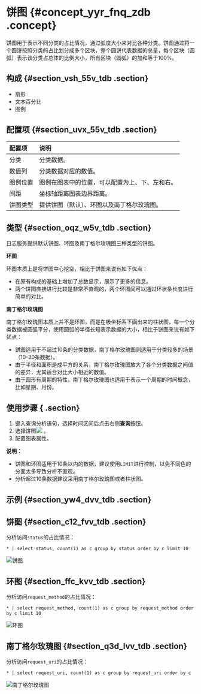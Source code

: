 # 饼图 {#concept_yyr_fnq_zdb .concept}

饼图用于表示不同分类的占比情况，通过弧度大小来对比各种分类。饼图通过将一个圆饼按照分类的占比划分成多个区块，整个圆饼代表数据的总量，每个区块（圆弧）表示该分类占总体的比例大小，所有区块（圆弧）的加和等于100%。

## 构成 {#section_vsh_55v_tdb .section}

-   扇形
-   文本百分比
-   图例

## 配置项 {#section_uvx_55v_tdb .section}

|配置项|说明|
|:--|:-|
|分类|分类数据。|
|数值列|分类数据对应的数值。|
|图例位置|图例在图表中的位置，可以配置为上、下、左和右。|
|间距|坐标轴距离图表边界距离。|
|饼图类型|提供饼图（默认）、环图以及南丁格尔玫瑰图。|

## 类型 {#section_oqz_w5v_tdb .section}

日志服务提供默认饼图、环图及南丁格尔玫瑰图三种类型的饼图。

**环图**

环图本质上是将饼图中心挖空，相比于饼图来说有如下优点：

-   在原有构成的基础上增加了总数显示，展示了更多的信息。
-   两个饼图直接进行比较是非常不直观的，两个环图间可以通过环状条长度进行简单的对比。

**南丁格尔玫瑰图**

南丁格尔玫瑰图本质上并不是环图，而是在极坐标系下画出来的柱状图，每一个分类数据被圆弧平分，使用圆弧的半径长短表示数据的大小，相比于饼图来说有如下优点：

-   饼图适用于不超过10条的分类数据，南丁格尔玫瑰图则适用于分类较多的场景（10-30条数据）。
-   由于半径和面积是成平方的关系，南丁格尔玫瑰图放大了各个分类数据之间值的差异，尤其适合对比大小相近的数值。
-   由于圆形有周期的特性，南丁格尔玫瑰图也适用于表示一个周期的时间概念，比如星期、月份。

## 使用步骤 { .section}

1.  键入查询分析语句，选择时间区间后点击右侧**查询**按钮。
2.  选择饼图![](https://cdn.yuque.com/lark/2018/png/60648/1523181004950-79fc5b0d-22e7-4d35-a61a-bc3cd0b76235.png) 。
3.  配置图表属性。

**说明：** 

-   饼图和环图适用于10条以内的数据，建议使用`LIMIT`进行控制，以免不同色的分面太多导致分析不直观。
-   分析超过10条数据建议采用南丁格尔玫瑰图或者柱状图。

## 示例 {#section_yw4_dvv_tdb .section}

## 饼图 {#section_c12_fvv_tdb .section}

分析访问`status`的占比情况：

```
* | select status, count(1) as c group by status order by c limit 10
```

![](images/5719_zh-CN.png "饼图")

## 环图 {#section_ffc_kvv_tdb .section}

分析访问`request_method`的占比情况：

```
* | select request_method, count(1) as c group by request_method order by c limit 10
```

![](images/5721_zh-CN.png "环图")

## 南丁格尔玫瑰图 {#section_q3d_lvv_tdb .section}

分析访问`request_uri`的占比情况：

```
* | select request_uri, count(1) as c group by request_uri order by c
```

![](images/5722_zh-CN.png "南丁格尔玫瑰图")

